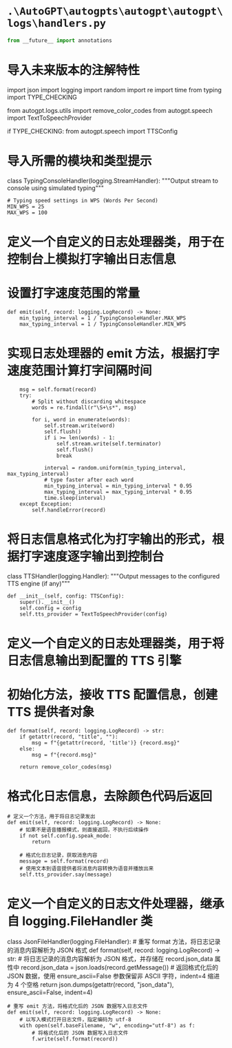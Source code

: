 # `.\AutoGPT\autogpts\autogpt\autogpt\logs\handlers.py`

```py
from __future__ import annotations
``` 

# 导入未来版本的注解特性

import json
import logging
import random
import re
import time
from typing import TYPE_CHECKING

from autogpt.logs.utils import remove_color_codes
from autogpt.speech import TextToSpeechProvider

if TYPE_CHECKING:
    from autogpt.speech import TTSConfig


# 导入所需的模块和类型提示

class TypingConsoleHandler(logging.StreamHandler):
    """Output stream to console using simulated typing"""

    # Typing speed settings in WPS (Words Per Second)
    MIN_WPS = 25
    MAX_WPS = 100


# 定义一个自定义的日志处理器类，用于在控制台上模拟打字输出日志信息
# 设置打字速度范围的常量

    def emit(self, record: logging.LogRecord) -> None:
        min_typing_interval = 1 / TypingConsoleHandler.MAX_WPS
        max_typing_interval = 1 / TypingConsoleHandler.MIN_WPS


# 实现日志处理器的 emit 方法，根据打字速度范围计算打字间隔时间

        msg = self.format(record)
        try:
            # Split without discarding whitespace
            words = re.findall(r"\S+\s*", msg)

            for i, word in enumerate(words):
                self.stream.write(word)
                self.flush()
                if i >= len(words) - 1:
                    self.stream.write(self.terminator)
                    self.flush()
                    break

                interval = random.uniform(min_typing_interval, max_typing_interval)
                # type faster after each word
                min_typing_interval = min_typing_interval * 0.95
                max_typing_interval = max_typing_interval * 0.95
                time.sleep(interval)
        except Exception:
            self.handleError(record)


# 将日志信息格式化为打字输出的形式，根据打字速度逐字输出到控制台

class TTSHandler(logging.Handler):
    """Output messages to the configured TTS engine (if any)"""

    def __init__(self, config: TTSConfig):
        super().__init__()
        self.config = config
        self.tts_provider = TextToSpeechProvider(config)


# 定义一个自定义的日志处理器类，用于将日志信息输出到配置的 TTS 引擎
# 初始化方法，接收 TTS 配置信息，创建 TTS 提供者对象

    def format(self, record: logging.LogRecord) -> str:
        if getattr(record, "title", ""):
            msg = f"{getattr(record, 'title')} {record.msg}"
        else:
            msg = f"{record.msg}"

        return remove_color_codes(msg)


# 格式化日志信息，去除颜色代码后返回
    # 定义一个方法，用于将日志记录发出
    def emit(self, record: logging.LogRecord) -> None:
        # 如果不是语音播报模式，则直接返回，不执行后续操作
        if not self.config.speak_mode:
            return

        # 格式化日志记录，获取消息内容
        message = self.format(record)
        # 使用文本到语音提供者将消息内容转换为语音并播放出来
        self.tts_provider.say(message)
# 定义一个自定义的日志文件处理器，继承自 logging.FileHandler 类
class JsonFileHandler(logging.FileHandler):
    # 重写 format 方法，将日志记录的消息内容解析为 JSON 格式
    def format(self, record: logging.LogRecord) -> str:
        # 将日志记录的消息内容解析为 JSON 格式，并存储在 record.json_data 属性中
        record.json_data = json.loads(record.getMessage())
        # 返回格式化后的 JSON 数据，使用 ensure_ascii=False 参数保留非 ASCII 字符，indent=4 缩进为 4 个空格
        return json.dumps(getattr(record, "json_data"), ensure_ascii=False, indent=4)

    # 重写 emit 方法，将格式化后的 JSON 数据写入日志文件
    def emit(self, record: logging.LogRecord) -> None:
        # 以写入模式打开日志文件，指定编码为 utf-8
        with open(self.baseFilename, "w", encoding="utf-8") as f:
            # 将格式化后的 JSON 数据写入日志文件
            f.write(self.format(record))
```